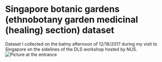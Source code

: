 # Singapore botanic gardens (ethnobotany garden medicinal (healing) section) dataset
Dataset I collected on the balmy afternoon of 12/18/2017 during my visit to Singapore on the sidelines of the DLS workshop hosted by NUS.
![Picture at the entrance](IMG_20171218_152305.jpg)

